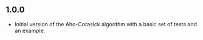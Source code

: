 ## 1.0.0

- Initial version of the Aho-Corasick algorithm with a basic
  set of tests and an example.
